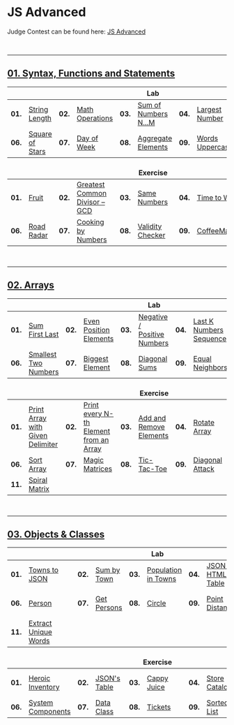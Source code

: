 # JS Advanced
Judge Contest can be found here: <a href="https://judge.softuni.bg/Contests/#!/List/ByCategory/168/JS-Advanced-Exercises">JS Advanced</a>

<br/>

---

## <a href="https://github.com/radrex/SoftuniCourses/tree/master/JS%20Web%20Developer/JS%20Advanced/JS%20Advanced/01.Syntax%2C%20Functions%20and%20Statements">01. Syntax, Functions and Statements</a>

<table>
  <thead>
    <tr>
      <th colspan="10" style="text-align:center;">Lab</th>
    </tr>
  </thead>
  <tbody>
    <tr>
      <td><b>01.</b></td>
      <td><a href="https://github.com/radrex/SoftuniCourses/blob/master/JS%20Web%20Developer/JS%20Advanced/JS%20Advanced/01.Syntax%2C%20Functions%20and%20Statements/Lab/p01_StringLength.js">String Length</a></td>
      <td><b>02.</b></td>
      <td><a href="https://github.com/radrex/SoftuniCourses/blob/master/JS%20Web%20Developer/JS%20Advanced/JS%20Advanced/01.Syntax%2C%20Functions%20and%20Statements/Lab/p02_MathOperations.js">Math Operations</a></td>
      <td><b>03.</b></td>
      <td><a href="https://github.com/radrex/SoftuniCourses/blob/master/JS%20Web%20Developer/JS%20Advanced/JS%20Advanced/01.Syntax%2C%20Functions%20and%20Statements/Lab/p03_SumOfNumbersNtoM.js">Sum of Numbers N...M</a></td>
      <td><b>04.</b></td>
      <td><a href="https://github.com/radrex/SoftuniCourses/blob/master/JS%20Web%20Developer/JS%20Advanced/JS%20Advanced/01.Syntax%2C%20Functions%20and%20Statements/Lab/p04_LargestNumber.js">Largest Number</a></td>
      <td><b>05.</b></td>
      <td><a href="https://github.com/radrex/SoftuniCourses/blob/master/JS%20Web%20Developer/JS%20Advanced/JS%20Advanced/01.Syntax%2C%20Functions%20and%20Statements/Lab/p05_CircleArea.js">Circle Area</a></td>
    </tr>
    <tr>
      <td><b>06.</b></td>
      <td><a href="https://github.com/radrex/SoftuniCourses/blob/master/JS%20Web%20Developer/JS%20Advanced/JS%20Advanced/01.Syntax%2C%20Functions%20and%20Statements/Lab/p06_SquareOfStars.js">Square of Stars</a></td>
      <td><b>07.</b></td>
      <td><a href="https://github.com/radrex/SoftuniCourses/blob/master/JS%20Web%20Developer/JS%20Advanced/JS%20Advanced/01.Syntax%2C%20Functions%20and%20Statements/Lab/p07_DayOfWeek.js">Day of Week</a></td>
      <td><b>08.</b></td>
      <td><a href="https://github.com/radrex/SoftuniCourses/blob/master/JS%20Web%20Developer/JS%20Advanced/JS%20Advanced/01.Syntax%2C%20Functions%20and%20Statements/Lab/p08_AggregateElements.js">Aggregate Elements</a></td>
      <td><b>09.</b></td>
      <td><a href="https://github.com/radrex/SoftuniCourses/blob/master/JS%20Web%20Developer/JS%20Advanced/JS%20Advanced/01.Syntax%2C%20Functions%20and%20Statements/Lab/p09_WordsUppercase.js#L1">Words Uppercase</a></td>
      <td colspan="2"></td>
    </tr>
  </tbody>
  <thead>
    <tr>
      <th colspan="10" style="text-align:center;"><br>Exercise</th>
    </tr>
  </thead>
  <tbody>
    <tr>
      <td><b>01.</b></td>
      <td><a href="https://github.com/radrex/SoftuniCourses/blob/master/JS%20Web%20Developer/JS%20Advanced/JS%20Advanced/01.Syntax%2C%20Functions%20and%20Statements/Exercise/p01_Fruit.js">Fruit</a></td>
      <td><b>02.</b></td>
      <td><a href="https://github.com/radrex/SoftuniCourses/blob/master/JS%20Web%20Developer/JS%20Advanced/JS%20Advanced/01.Syntax%2C%20Functions%20and%20Statements/Exercise/p02_GreatestCommonDivisor.js">Greatest Common Divisor – GCD</a></td>
      <td><b>03.</b></td>
      <td><a href="https://github.com/radrex/SoftuniCourses/blob/master/JS%20Web%20Developer/JS%20Advanced/JS%20Advanced/01.Syntax%2C%20Functions%20and%20Statements/Exercise/p03_SameNumbers.js">Same Numbers</a></td>
      <td><b>04.</b></td>
      <td><a href="https://github.com/radrex/SoftuniCourses/blob/master/JS%20Web%20Developer/JS%20Advanced/JS%20Advanced/01.Syntax%2C%20Functions%20and%20Statements/Exercise/p04_TimeToWalk.js">Time to Walk</a></td>
      <td><b>05.</b></td>
      <td><a href="https://github.com/radrex/SoftuniCourses/blob/master/JS%20Web%20Developer/JS%20Advanced/JS%20Advanced/01.Syntax%2C%20Functions%20and%20Statements/Exercise/p05_CalorieObject.js">Calorie Object</a></td>
    </tr>
    <tr>
      <td><b>06.</b></td>
      <td><a href="https://github.com/radrex/SoftuniCourses/blob/master/JS%20Web%20Developer/JS%20Advanced/JS%20Advanced/01.Syntax%2C%20Functions%20and%20Statements/Exercise/p06_RoadRadar.js">Road Radar</a></td>
      <td><b>07.</b></td>
      <td><a href="https://github.com/radrex/SoftuniCourses/blob/master/JS%20Web%20Developer/JS%20Advanced/JS%20Advanced/01.Syntax%2C%20Functions%20and%20Statements/Exercise/p07_CookingByNumbers.js">Cooking by Numbers</a></td>
      <td><b>08.</b></td>
      <td><a href="https://github.com/radrex/SoftuniCourses/blob/master/JS%20Web%20Developer/JS%20Advanced/JS%20Advanced/01.Syntax%2C%20Functions%20and%20Statements/Exercise/p08_ValidityChecker.js">Validity Checker</a></td>
      <td><b>09.</b></td>
      <td><a href="https://github.com/radrex/SoftuniCourses/blob/master/JS%20Web%20Developer/JS%20Advanced/JS%20Advanced/01.Syntax%2C%20Functions%20and%20Statements/Exercise/p09_CoffeeMachine.js">CoffeeMachine</a></td>
      <td colspan="2"></td>
    </tr>
  </tbody>
</table>

<br/>

---

## <a href="https://github.com/radrex/SoftuniCourses/tree/master/JS%20Web%20Developer/JS%20Advanced/JS%20Advanced/02.Arrays">02. Arrays</a>

<table>
  <thead>
    <tr>
      <th colspan="10" style="text-align:center;">Lab</th>
    </tr>
  </thead>
  <tbody>
    <tr>
      <td><b>01.</b></td>
      <td><a href="https://github.com/radrex/SoftuniCourses/blob/master/JS%20Web%20Developer/JS%20Advanced/JS%20Advanced/02.Arrays/Lab/p01_SumFirstLast.js">Sum First Last</a></td>
      <td><b>02.</b></td>
      <td><a href="https://github.com/radrex/SoftuniCourses/blob/master/JS%20Web%20Developer/JS%20Advanced/JS%20Advanced/02.Arrays/Lab/p02_EvenPositionElements.js">Even Position Elements</a></td>
      <td><b>03.</b></td>
      <td><a href="https://github.com/radrex/SoftuniCourses/blob/master/JS%20Web%20Developer/JS%20Advanced/JS%20Advanced/02.Arrays/Lab/p03_NegativePositiveNumbers.js">Negative / Positive Numbers</a></td>
      <td><b>04.</b></td>
      <td><a href="https://github.com/radrex/SoftuniCourses/blob/master/JS%20Web%20Developer/JS%20Advanced/JS%20Advanced/02.Arrays/Lab/p04_LastKNumbersSequence.js">Last K Numbers Sequence</a></td>
      <td><b>05.</b></td>
      <td><a href="https://github.com/radrex/SoftuniCourses/blob/master/JS%20Web%20Developer/JS%20Advanced/JS%20Advanced/02.Arrays/Lab/p05_ProcessOddNumbers.js">Process Odd Numbers</a></td>
    </tr>
    <tr>
      <td><b>06.</b></td>
      <td><a href="https://github.com/radrex/SoftuniCourses/blob/master/JS%20Web%20Developer/JS%20Advanced/JS%20Advanced/02.Arrays/Lab/p06_SmallestTwoNumbers.js">Smallest Two Numbers</a></td>
      <td><b>07.</b></td>
      <td><a href="https://github.com/radrex/SoftuniCourses/blob/master/JS%20Web%20Developer/JS%20Advanced/JS%20Advanced/02.Arrays/Lab/p07_BiggestElement.js">Biggest Element</a></td>
      <td><b>08.</b></td>
      <td><a href="https://github.com/radrex/SoftuniCourses/blob/master/JS%20Web%20Developer/JS%20Advanced/JS%20Advanced/02.Arrays/Lab/p08_DiagonalSums.js">Diagonal Sums</a></td>
      <td><b>09.</b></td>
      <td><a href="https://github.com/radrex/SoftuniCourses/blob/master/JS%20Web%20Developer/JS%20Advanced/JS%20Advanced/02.Arrays/Lab/p09_EqualNeighbors.js">Equal Neighbors</a></td>
      <td colspan="2"></td>
    </tr>
  </tbody>
  <thead>
    <tr>
      <th colspan="10" style="text-align:center;"><br>Exercise</th>
    </tr>
  </thead>
  <tbody>
    <tr>
      <td><b>01.</b></td>
      <td><a href="https://github.com/radrex/SoftuniCourses/blob/master/JS%20Web%20Developer/JS%20Advanced/JS%20Advanced/02.Arrays/Exercise/p01_PrintArrayWithGivenDelimiter.js">Print Array with Given Delimiter</a></td>
      <td><b>02.</b></td>
      <td><a href="https://github.com/radrex/SoftuniCourses/blob/master/JS%20Web%20Developer/JS%20Advanced/JS%20Advanced/02.Arrays/Exercise/p02_PrintEveryNthElementFromAnArray.js">Print every N-th Element from an Array</a></td>
      <td><b>03.</b></td>
      <td><a href="https://github.com/radrex/SoftuniCourses/blob/master/JS%20Web%20Developer/JS%20Advanced/JS%20Advanced/02.Arrays/Exercise/p03_AddAndRemoveElements.js">Add and Remove Elements</a></td>
      <td><b>04.</b></td>
      <td><a href="https://github.com/radrex/SoftuniCourses/blob/master/JS%20Web%20Developer/JS%20Advanced/JS%20Advanced/02.Arrays/Exercise/p04_RotateArray.js">Rotate Array</a></td>
      <td><b>05.</b></td>
      <td><a href="https://github.com/radrex/SoftuniCourses/blob/master/JS%20Web%20Developer/JS%20Advanced/JS%20Advanced/02.Arrays/Exercise/p05_ExtractIncreasingSubsequenceFromArray.js">Extract Increasing Subsequence from Array</a></td>
    </tr>
    <tr>
      <td><b>06.</b></td>
      <td><a href="https://github.com/radrex/SoftuniCourses/blob/master/JS%20Web%20Developer/JS%20Advanced/JS%20Advanced/02.Arrays/Exercise/p06_SortArray.js">Sort Array</a></td>
      <td><b>07.</b></td>
      <td><a href="https://github.com/radrex/SoftuniCourses/blob/master/JS%20Web%20Developer/JS%20Advanced/JS%20Advanced/02.Arrays/Exercise/p07_MagicMatrices.js">Magic Matrices</a></td>
      <td><b>08.</b></td>
      <td><a href="https://github.com/radrex/SoftuniCourses/blob/master/JS%20Web%20Developer/JS%20Advanced/JS%20Advanced/02.Arrays/Exercise/p08_TicTacToe.js">Tic-Tac-Toe</a></td>
      <td><b>09.</b></td>
      <td><a href="https://github.com/radrex/SoftuniCourses/blob/master/JS%20Web%20Developer/JS%20Advanced/JS%20Advanced/02.Arrays/Exercise/p09_DiagonalAttack.js">Diagonal Attack</a></td>
      <td><b>10.</b></td>
      <td><a href="https://github.com/radrex/SoftuniCourses/blob/master/JS%20Web%20Developer/JS%20Advanced/JS%20Advanced/02.Arrays/Exercise/p10_Orbit.js">Orbit</a></td>
    </tr>
    <tr>
      <td><b>11.</b></td>
      <td><a href="https://github.com/radrex/SoftuniCourses/blob/master/JS%20Web%20Developer/JS%20Advanced/JS%20Advanced/02.Arrays/Exercise/p11_SpiralMatrix.js">Spiral Matrix</a></td>
      <td colspan="8"></td>
    </tr>
  </tbody>
</table>

<br/>

---

## <a href="https://github.com/radrex/SoftuniCourses/tree/master/JS%20Web%20Developer/JS%20Advanced/JS%20Advanced/03.Objects%20and%20Classes">03. Objects & Classes</a>

<table>
  <thead>
    <tr>
      <th colspan="10" style="text-align:center;">Lab</th>
    </tr>
  </thead>
  <tbody>
    <tr>
      <td><b>01.</b></td>
      <td><a href="https://github.com/radrex/SoftuniCourses/blob/master/JS%20Web%20Developer/JS%20Advanced/JS%20Advanced/03.Objects%20and%20Classes/Lab/p01_TownsToJSON.js">Towns to JSON</a></td>
      <td><b>02.</b></td>
      <td><a href="https://github.com/radrex/SoftuniCourses/blob/master/JS%20Web%20Developer/JS%20Advanced/JS%20Advanced/03.Objects%20and%20Classes/Lab/p02_SumByTown.js">Sum by Town</a></td>
      <td><b>03.</b></td>
      <td><a href="https://github.com/radrex/SoftuniCourses/blob/master/JS%20Web%20Developer/JS%20Advanced/JS%20Advanced/03.Objects%20and%20Classes/Lab/p03_PopulationInTowns.js">Population in Towns</a></td>
      <td><b>04.</b></td>
      <td><a href="https://github.com/radrex/SoftuniCourses/blob/master/JS%20Web%20Developer/JS%20Advanced/JS%20Advanced/03.Objects%20and%20Classes/Lab/p04_JSONToHTMLTable.js">JSON to HTML Table</a></td>
      <td><b>05.</b></td>
      <td><a href="https://github.com/radrex/SoftuniCourses/blob/master/JS%20Web%20Developer/JS%20Advanced/JS%20Advanced/03.Objects%20and%20Classes/Lab/p05_LowestPricesInCities.js">Lowest Prices in Cities</a></td>
    </tr>
    <tr>
      <td><b>06.</b></td>
      <td><a href="https://github.com/radrex/SoftuniCourses/blob/master/JS%20Web%20Developer/JS%20Advanced/JS%20Advanced/03.Objects%20and%20Classes/Lab/p06_Person.js">Person</a></td>
      <td><b>07.</b></td>
      <td><a href="https://github.com/radrex/SoftuniCourses/blob/master/JS%20Web%20Developer/JS%20Advanced/JS%20Advanced/03.Objects%20and%20Classes/Lab/p07_GetPersons.js">Get Persons</a></td>
      <td><b>08.</b></td>
      <td><a href="https://github.com/radrex/SoftuniCourses/blob/master/JS%20Web%20Developer/JS%20Advanced/JS%20Advanced/03.Objects%20and%20Classes/Lab/p08_Circle.js">Circle</a></td>
      <td><b>09.</b></td>
      <td><a href="https://github.com/radrex/SoftuniCourses/blob/master/JS%20Web%20Developer/JS%20Advanced/JS%20Advanced/03.Objects%20and%20Classes/Lab/p09_PointDistance.js">Point Distance</a></td>
      <td><b>10.</b></td>
      <td><a href="https://github.com/radrex/SoftuniCourses/blob/master/JS%20Web%20Developer/JS%20Advanced/JS%20Advanced/03.Objects%20and%20Classes/Lab/p10_CountWordsInAText.js">Count Words in a Text</a></td>
    </tr>
    <tr>
      <td><b>11.</b></td>
      <td><a href="https://github.com/radrex/SoftuniCourses/blob/master/JS%20Web%20Developer/JS%20Advanced/JS%20Advanced/03.Objects%20and%20Classes/Lab/p11_ExtractUniqueWords.js">Extract Unique Words</a></td>
      <td colspan="8"></td>
    </tr>
  </tbody>
  <thead>
    <tr>
      <th colspan="10" style="text-align:center;"><br>Exercise</th>
    </tr>
  </thead>
  <tbody>
    <tr>
      <td><b>01.</b></td>
      <td><a href="https://github.com/radrex/SoftuniCourses/blob/master/JS%20Web%20Developer/JS%20Advanced/JS%20Advanced/03.Objects%20and%20Classes/Exercise/p01_HeroicInventory.js">Heroic Inventory</a></td>
      <td><b>02.</b></td>
      <td><a href="https://github.com/radrex/SoftuniCourses/blob/master/JS%20Web%20Developer/JS%20Advanced/JS%20Advanced/03.Objects%20and%20Classes/Exercise/p02_JSONsTable.js">JSON's Table</a></td>
      <td><b>03.</b></td>
      <td><a href="https://github.com/radrex/SoftuniCourses/blob/master/JS%20Web%20Developer/JS%20Advanced/JS%20Advanced/03.Objects%20and%20Classes/Exercise/p03_CappyJuice.js">Cappy Juice</a></td>
      <td><b>04.</b></td>
      <td><a href="https://github.com/radrex/SoftuniCourses/blob/master/JS%20Web%20Developer/JS%20Advanced/JS%20Advanced/03.Objects%20and%20Classes/Exercise/p04_StoreCatalogue.js">Store Catalogue</a></td>
      <td><b>05.</b></td>
      <td><a href="https://github.com/radrex/SoftuniCourses/blob/master/JS%20Web%20Developer/JS%20Advanced/JS%20Advanced/03.Objects%20and%20Classes/Exercise/p05_AutoEngineeringCompany.js">Auto-Engineering Company</a></td>
    </tr>
    <tr>
      <td><b>06.</b></td>
      <td><a href="https://github.com/radrex/SoftuniCourses/blob/master/JS%20Web%20Developer/JS%20Advanced/JS%20Advanced/03.Objects%20and%20Classes/Exercise/p06_SystemComponents.js">System Components</a></td>
      <td><b>07.</b></td>
      <td><a href="https://github.com/radrex/SoftuniCourses/blob/master/JS%20Web%20Developer/JS%20Advanced/JS%20Advanced/03.Objects%20and%20Classes/Exercise/p07_DataClass.js">Data Class</a></td>
      <td><b>08.</b></td>
      <td><a href="https://github.com/radrex/SoftuniCourses/blob/master/JS%20Web%20Developer/JS%20Advanced/JS%20Advanced/03.Objects%20and%20Classes/Exercise/p08_Tickets.js">Tickets</a></td>
      <td><b>09.</b></td>
      <td><a href="https://github.com/radrex/SoftuniCourses/blob/master/JS%20Web%20Developer/JS%20Advanced/JS%20Advanced/03.Objects%20and%20Classes/Exercise/p09_SortedList.js">Sorted List</a></td>
      <td><b>10.</b></td>
      <td><a href="https://github.com/radrex/SoftuniCourses/blob/master/JS%20Web%20Developer/JS%20Advanced/JS%20Advanced/03.Objects%20and%20Classes/Exercise/p10_LengthLimit.js">Length Limit</a></td>
    </tr>
  </tbody>
</table>

